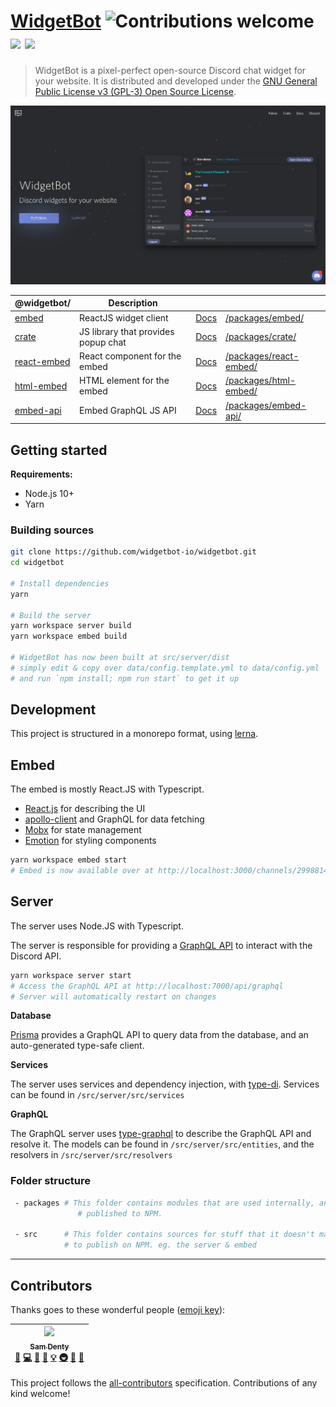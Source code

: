 # [WidgetBot](https://widgetbot.io) ![Contributions welcome](https://img.shields.io/badge/contributions-welcome-orange.svg) [![](https://data.jsdelivr.com/v1/package/npm/@widgetbot/crate/badge?style=rounded)](https://www.jsdelivr.com/package/npm/@widgetbot/crate) [![](https://data.jsdelivr.com/v1/package/npm/@widgetbot/html-embed/badge?style=rounded)](https://www.jsdelivr.com/package/npm/@widgetbot/html-embed)

> WidgetBot is a pixel-perfect open-source Discord chat widget for your website. It is distributed and developed under the [GNU General Public License v3 (GPL-3) Open Source License](https://tldrlegal.com/license/gnu-general-public-license-v3-(gpl-3)).

[![Banner](./.github/banner.png)](https://widgetbot.io)

| @widgetbot/                                                    | Description                         |                                                      |                                                  |
| -------------------------------------------------------------- | ----------------------------------- | ---------------------------------------------------- | ------------------------------------------------ |
| [embed](https://widgetbot.io)                                  | ReactJS widget client               | [Docs](https://docs.widgetbot.io/embed/)             | [/packages/embed/](/packages/embed/)             |
| [crate](http://npmjs.com/package/@widgetbot/crate)             | JS library that provides popup chat | [Docs](https://docs.widgetbot.io/embed/crate/)       | [/packages/crate/](/packages/crate/)             |
| [react-embed](http://npmjs.com/package/@widgetbot/react-embed) | React component for the embed       | [Docs](https://docs.widgetbot.io/embed/react-embed/) | [/packages/react-embed/](/packages/react-embed/) |
| [html-embed](http://npmjs.com/package/@widgetbot/html-embed)   | HTML element for the embed          | [Docs](https://docs.widgetbot.io/embed/html-embed/)  | [/packages/html-embed/](/packages/html-embed/)   |
| [embed-api](http://npmjs.com/package/@widgetbot/embed-api)     | Embed GraphQL JS API                | [Docs](https://docs.widgetbot.io/embed/embed-api/)   | [/packages/embed-api/](/packages/embed-api/)     |

## Getting started

**Requirements:**

- Node.js 10+
- Yarn

### Building sources

```bash
git clone https://github.com/widgetbot-io/widgetbot.git
cd widgetbot

# Install dependencies
yarn

# Build the server
yarn workspace server build
yarn workspace embed build

# WidgetBot has now been built at src/server/dist
# simply edit & copy over data/config.template.yml to data/config.yml
# and run `npm install; npm run start` to get it up
```

## Development

This project is structured in a monorepo format, using [lerna](https://lernajs.io).

## Embed

The embed is mostly React.JS with Typescript.

- [React.js](https://reactjs.org) for describing the UI
- [apollo-client](npmjs.com/package/apollo-client) and GraphQL for data fetching
- [Mobx](https://mobx.js.org/) for state management
- [Emotion](https://emotion.sh) for styling components

```bash
yarn workspace embed start
# Embed is now available over at http://localhost:3000/channels/299881420891881473
```

## Server

The server uses Node.JS with Typescript.

The server is responsible for providing a [GraphQL API](https://graphql.com) to interact with the Discord API.

```bash
yarn workspace server start
# Access the GraphQL API at http://localhost:7000/api/graphql
# Server will automatically restart on changes
```

**Database**

[Prisma](https://www.prisma.io) provides a GraphQL API to query data from the database, and an auto-generated type-safe client.

**Services**

The server uses services and dependency injection, with [type-di](https://www.npmjs.com/package/typedi). Services can be found in `/src/server/src/services`

**GraphQL**

The GraphQL server uses [type-graphql](https://github.com/19majkel94/type-graphql) to describe the GraphQL API and resolve it. The models can be found in `/src/server/src/entities`, and the resolvers in `/src/server/src/resolvers`

### Folder structure

```bash
 - packages # This folder contains modules that are used internally, and also
               # published to NPM.

 - src      # This folder contains sources for stuff that it doesn't make sense
            # to publish on NPM. eg. the server & embed
```

---

## Contributors

Thanks goes to these wonderful people ([emoji key](https://github.com/kentcdodds/all-contributors#emoji-key)):

<!-- ALL-CONTRIBUTORS-LIST:START - Do not remove or modify this section -->
<!-- prettier-ignore -->
| [<img src="https://avatars1.githubusercontent.com/u/13242392?v=4" width="100px;"/><br /><sub><b>Sam Denty</b></sub>](https://samdd.me)<br />[🐛](https://github.com/widgetbot-io/widgetbot/widgetbot-io/WidgetBot/issues?q=author%3Asamdenty99 "Bug reports") [💻](https://github.com/widgetbot-io/widgetbot/widgetbot-io/WidgetBot/commits?author=samdenty99 "Code") [🎨](#design-samdenty99 "Design") [📖](https://github.com/widgetbot-io/widgetbot/widgetbot-io/WidgetBot/commits?author=samdenty99 "Documentation") [💡](#example-samdenty99 "Examples") [🚇](#infra-samdenty99 "Infrastructure (Hosting, Build-Tools, etc)") [👀](#review-samdenty99 "Reviewed Pull Requests") [🔧](#tool-samdenty99 "Tools") |
| :---: |

<!-- ALL-CONTRIBUTORS-LIST:END -->

This project follows the [all-contributors](https://github.com/kentcdodds/all-contributors) specification. Contributions of any kind welcome!
